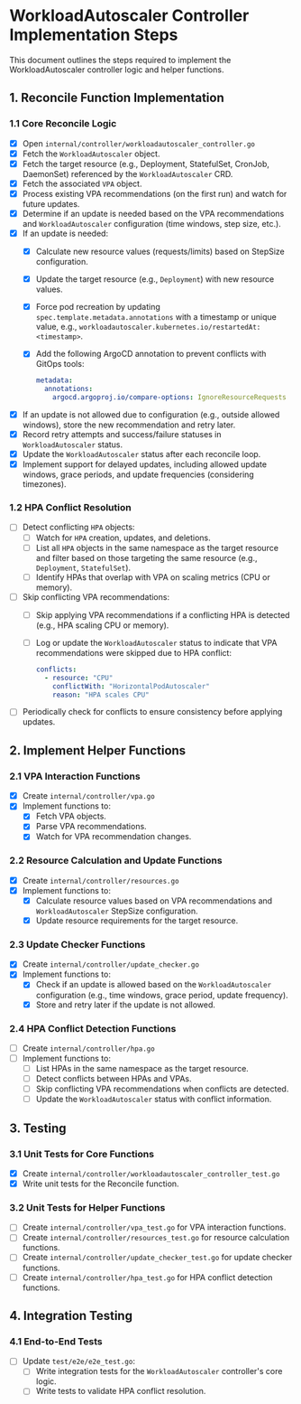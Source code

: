 # WorkloadAutoscaler Controller Implementation Steps

This document outlines the steps required to implement the WorkloadAutoscaler controller logic and helper functions.

## 1. Reconcile Function Implementation

### 1.1 Core Reconcile Logic

- [x] Open `internal/controller/workloadautoscaler_controller.go`
- [x] Fetch the `WorkloadAutoscaler` object.
- [x] Fetch the target resource (e.g., Deployment, StatefulSet, CronJob, DaemonSet) referenced by the `WorkloadAutoscaler` CRD.
- [x] Fetch the associated `VPA` object.
- [x] Process existing VPA recommendations (on the first run) and watch for future updates.
- [x] Determine if an update is needed based on the VPA recommendations and `WorkloadAutoscaler` configuration (time windows, step size, etc.).
- [x] If an update is needed:
  - [x] Calculate new resource values (requests/limits) based on StepSize configuration.
  - [x] Update the target resource (e.g., `Deployment`) with new resource values.
  - [x] Force pod recreation by updating `spec.template.metadata.annotations` with a timestamp or unique value, e.g., `workloadautoscaler.kubernetes.io/restartedAt: <timestamp>`.
  - [x] Add the following ArgoCD annotation to prevent conflicts with GitOps tools:

    ```yaml
    metadata:
      annotations:
        argocd.argoproj.io/compare-options: IgnoreResourceRequests
    ```

- [x] If an update is not allowed due to configuration (e.g., outside allowed windows), store the new recommendation and retry later.
- [x] Record retry attempts and success/failure statuses in `WorkloadAutoscaler` status.
- [x] Update the `WorkloadAutoscaler` status after each reconcile loop.
- [x] Implement support for delayed updates, including allowed update windows, grace periods, and update frequencies (considering timezones).

### 1.2 HPA Conflict Resolution

- [ ] Detect conflicting `HPA` objects:
  - [ ] Watch for `HPA` creation, updates, and deletions.
  - [ ] List all `HPA` objects in the same namespace as the target resource and filter based on those targeting the same resource (e.g., `Deployment`, `StatefulSet`).
  - [ ] Identify HPAs that overlap with VPA on scaling metrics (CPU or memory).
- [ ] Skip conflicting VPA recommendations:
  - [ ] Skip applying VPA recommendations if a conflicting HPA is detected (e.g., HPA scaling CPU or memory).
  - [ ] Log or update the `WorkloadAutoscaler` status to indicate that VPA recommendations were skipped due to HPA conflict:

    ```yaml
    conflicts:
      - resource: "CPU"
        conflictWith: "HorizontalPodAutoscaler"
        reason: "HPA scales CPU"
    ```

- [ ] Periodically check for conflicts to ensure consistency before applying updates.

## 2. Implement Helper Functions

### 2.1 VPA Interaction Functions

- [x] Create `internal/controller/vpa.go`
- [x] Implement functions to:
  - [x] Fetch VPA objects.
  - [x] Parse VPA recommendations.
  - [x] Watch for VPA recommendation changes.

### 2.2 Resource Calculation and Update Functions

- [x] Create `internal/controller/resources.go`
- [x] Implement functions to:
  - [x] Calculate resource values based on VPA recommendations and `WorkloadAutoscaler` StepSize configuration.
  - [x] Update resource requirements for the target resource.

### 2.3 Update Checker Functions

- [x] Create `internal/controller/update_checker.go`
- [x] Implement functions to:
  - [x] Check if an update is allowed based on the `WorkloadAutoscaler` configuration (e.g., time windows, grace period, update frequency).
  - [x] Store and retry later if the update is not allowed.

### 2.4 HPA Conflict Detection Functions

- [ ] Create `internal/controller/hpa.go`
- [ ] Implement functions to:
  - [ ] List HPAs in the same namespace as the target resource.
  - [ ] Detect conflicts between HPAs and VPAs.
  - [ ] Skip conflicting VPA recommendations when conflicts are detected.
  - [ ] Update the `WorkloadAutoscaler` status with conflict information.

## 3. Testing

### 3.1 Unit Tests for Core Functions

- [x] Create `internal/controller/workloadautoscaler_controller_test.go`
- [x] Write unit tests for the Reconcile function.

### 3.2 Unit Tests for Helper Functions

- [ ] Create `internal/controller/vpa_test.go` for VPA interaction functions.
- [ ] Create `internal/controller/resources_test.go` for resource calculation functions.
- [ ] Create `internal/controller/update_checker_test.go` for update checker functions.
- [ ] Create `internal/controller/hpa_test.go` for HPA conflict detection functions.

## 4. Integration Testing

### 4.1 End-to-End Tests

- [ ] Update `test/e2e/e2e_test.go`:
  - [ ] Write integration tests for the `WorkloadAutoscaler` controller's core logic.
  - [ ] Write tests to validate HPA conflict resolution.
